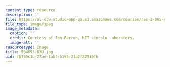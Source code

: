 ```yaml
---
content_type: resource
description: ''
file: https://ol-ocw-studio-app-qa.s3.amazonaws.com/courses/res-2-005-girls-who-build-make-your-own-wearables-workshop-spring-2015/fb765c1b27ae1abfb19521a2f22916fb_504693-63D.jpg
file_type: image/jpeg
image_metadata:
  caption: ''
  credit: Courtesy of Jon Barron, MIT Lincoln Laboratory.
  image-alt: ''
resourcetype: Image
title: 504693-63D.jpg
uid: fb765c1b-27ae-1abf-b195-21a2f22916fb
---
```

